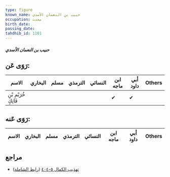 ```yaml
---
type: figure
known_name: حبيب بن النعمان الأسدي
occupation: محدث
birth_date:
passing_date:
tahdhib_id: 1101
---
```

##### حبيب بن النعمان الأسدي

## رَوَى عَن:
| الاسم                 | البخاري | مسلم | الترمذي | النسائي | ابن ماجه | أبي داود | Others |
| --------------------- | ------- | ---- | ------- | ------- | -------- | -------- | ------ |
| خُرَيْمِ بْنِ فَاتِكٍ |         |      |         |         | ✔        | ✔        |        |
## رَوَى عَنه:
| الاسم | البخاري | مسلم | الترمذي | النسائي | ابن ماجه | أبي داود | Others |
| ----- | ------- | ---- | ------- | ------- | -------- | -------- | ------ |
## مراجع
- [تهذيب الكمال ٥-٤٠٤](obsidian://open?vault=Tahdhib-al-Kamal&file=Figures/١١٠١-حبيب%20بن%20النعمان%20الأسدي) ([رابط الشاملة](https://shamela.ws/book/3722/2482))